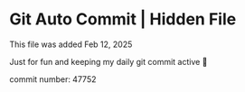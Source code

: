 # Git Auto Commit | Hidden File

This file was added Feb 12, 2025

Just for fun and keeping my daily git commit active 🤪

commit number: 47752
